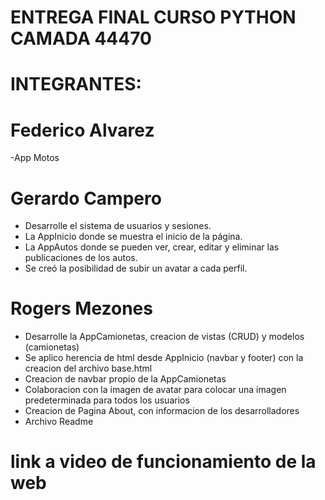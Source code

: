 # ENTREGA FINAL CURSO PYTHON CAMADA 44470

# INTEGRANTES: 

# Federico Alvarez
-App Motos

# Gerardo Campero
- Desarrolle el sistema de usuarios y sesiones.
- La AppInicio donde se muestra el inicio de la página.
- La AppAutos donde se pueden ver, crear, editar y eliminar las publicaciones de los autos. 
- Se creó la posibilidad de subir un avatar a cada perfil.

# Rogers Mezones

- Desarrolle la AppCamionetas, creacion de vistas (CRUD) y modelos (camionetas)
- Se aplico herencia de html desde AppInicio (navbar y footer) con la creacion del archivo base.html
- Creacion de navbar propio de la AppCamionetas 
- Colaboracion con la imagen de avatar para colocar una imagen predeterminada para todos los usuarios
- Creacion de Pagina About, con informacion de los desarrolladores
- Archivo Readme

# link a video de funcionamiento de la web